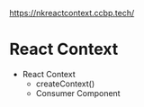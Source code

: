 https://nkreactcontext.ccbp.tech/

# React Context

- React Context
  - createContext()
  - Consumer Component
